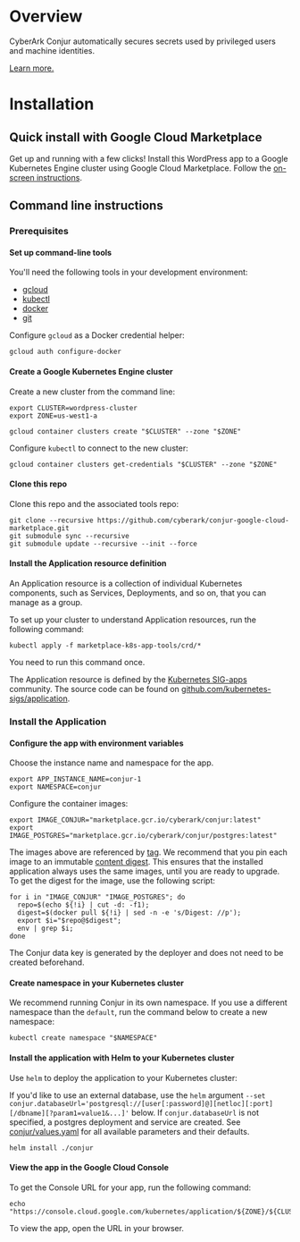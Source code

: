# Overview

CyberArk Conjur automatically secures secrets used by privileged users and machine identities.

[Learn more.](https://www.conjur.org)

# Installation

## Quick install with Google Cloud Marketplace

Get up and running with a few clicks!
Install this WordPress app to a Google Kubernetes Engine cluster using Google Cloud Marketplace.
Follow the [on-screen instructions](https://console.cloud.google.com/marketplace/details/cyberark/conjur-open-source).

## Command line instructions

### Prerequisites

#### Set up command-line tools

You'll need the following tools in your development environment:
- [gcloud](https://cloud.google.com/sdk/gcloud/)
- [kubectl](https://kubernetes.io/docs/reference/kubectl/overview/)
- [docker](https://docs.docker.com/install/)
- [git](https://git-scm.com/book/en/v2/Getting-Started-Installing-Git)

Configure `gcloud` as a Docker credential helper:

```shell
gcloud auth configure-docker
```

#### Create a Google Kubernetes Engine cluster

Create a new cluster from the command line:

```shell
export CLUSTER=wordpress-cluster
export ZONE=us-west1-a

gcloud container clusters create "$CLUSTER" --zone "$ZONE"
```

Configure `kubectl` to connect to the new cluster:

```shell
gcloud container clusters get-credentials "$CLUSTER" --zone "$ZONE"
```

#### Clone this repo

Clone this repo and the associated tools repo:

```shell
git clone --recursive https://github.com/cyberark/conjur-google-cloud-marketplace.git
git submodule sync --recursive
git submodule update --recursive --init --force
```


#### Install the Application resource definition

An Application resource is a collection of individual Kubernetes components,
such as Services, Deployments, and so on, that you can manage as a group.

To set up your cluster to understand Application resources, run the following command:

```shell
kubectl apply -f marketplace-k8s-app-tools/crd/*
```

You need to run this command once.

The Application resource is defined by the
[Kubernetes SIG-apps](https://github.com/kubernetes/community/tree/master/sig-apps)
community. The source code can be found on
[github.com/kubernetes-sigs/application](https://github.com/kubernetes-sigs/application).

### Install the Application

#### Configure the app with environment variables

Choose the instance name and namespace for the app.

```shell
export APP_INSTANCE_NAME=conjur-1
export NAMESPACE=conjur
```

Configure the container images:

```shell
export IMAGE_CONJUR="marketplace.gcr.io/cyberark/conjur:latest"
export IMAGE_POSTGRES="marketplace.gcr.io/cyberark/conjur/postgres:latest"
```

The images above are referenced by
[tag](https://docs.docker.com/engine/reference/commandline/tag). We recommend
that you pin each image to an immutable
[content digest](https://docs.docker.com/registry/spec/api/#content-digests).
This ensures that the installed application always uses the same images,
until you are ready to upgrade. To get the digest for the image, use the
following script:

```shell
for i in "IMAGE_CONJUR" "IMAGE_POSTGRES"; do
  repo=$(echo ${!i} | cut -d: -f1);
  digest=$(docker pull ${!i} | sed -n -e 's/Digest: //p');
  export $i="$repo@$digest";
  env | grep $i;
done
```

The Conjur data key is generated by the
deployer and does not need to be created
beforehand.

#### Create namespace in your Kubernetes cluster

We recommend running Conjur in its own namespace.
If you use a different namespace than the `default`, run the command below to create a new namespace:

```shell
kubectl create namespace "$NAMESPACE"
```

#### Install the application with Helm to your Kubernetes cluster

Use `helm` to deploy the application to your Kubernetes cluster:

If you'd like to use an external database, 
use the `helm` argument `--set conjur.databaseUrl='postgresql://[user[:password]@][netloc][:port][/dbname][?param1=value1&...]'` below. If `conjur.databaseUrl` is not specified, a postgres deployment and service are created.
See [conjur/values.yaml](conjur/values.yaml) for all available parameters and their defaults.

```shell
helm install ./conjur
```

#### View the app in the Google Cloud Console

To get the Console URL for your app, run the following command:

```shell
echo "https://console.cloud.google.com/kubernetes/application/${ZONE}/${CLUSTER}/${NAMESPACE}/${APP_INSTANCE_NAME}"
```

To view the app, open the URL in your browser.

